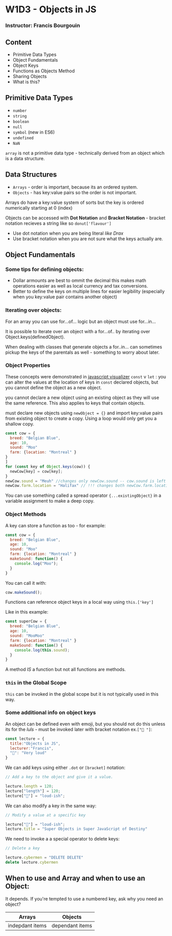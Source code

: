 # W1D3 - Objects in JS

### Instructor: Francis Bourgouin

## Content

* Primitive Data Types
* Object Fundamentals
* Object Keys
* Functions as Objects Method
* Sharing Objects
* What is this?

## Primitive Data Types

* `number`
* `string`
* `boolean`
* `null`
* `symbol` (new in ES6)
* `undefined`
* `NaN`

`array` is not a primitive data type - technically derived from an object which is a data structure.

## Data Structures 

* `Arrays` - order is important, because its an ordered system.
* `Objects` - has key:value pairs so the order is not important.

Arrays do have a key:value system of sorts but the key is ordered numerically starting at 0 (index)

Objects can be accessed with **Dot Notation** and **Bracket Notation** - bracket notation recieves a string like so `donut['flavour']`
- Use dot notation when you are being literal *like Drax*
- Use bracket notation when you are not sure what the keys actually are.

## Object Fundamentals
### Some tips for defining objects:

* Dollar armounts are best to ommit the decimal this makes math operations easier as well as local currency and tax conversions.
* Better to define the keys on multiple lines for easier legibility (especially when you key:value pair contains another object)

### Iterating over objects:

For an array you can use for...of... logic but an object must use for...in...

It is possible to iterate over an object with a for...of.. by iterating over Object.keys(definedObject). 

When dealing with classes that generate objects a for..in... can sometimes pickup the keys of the parentals as well - something to worry about later.

### Object Properties

These concepts were demonstrated in [javascript visualizer](http://pythontutor.com/javascript.html#mode=edit)
`const` v `let` : you can alter the values at the location of keys in `const` declared objects, but you cannot define the object as a new object.

you cannot declare a new object using an existing object as they will use the same reference. This also applies to keys that contain objects.      

must declare new objects using `newObject = {}` and import key:value pairs from existing object to create a copy. Using a loop would only get you a shallow copy.

```javascript
const cow = {
  breed: "Belgian Blue",
  age: 10,
  sound: "Moo"
  farm: {location: "Montreal" }
}
]
for (const key of Object.keys(cow)) {
  newCow[key] = cow[key];
}
newCow.sound = "Meuh" //changes only newCow.sound -- cow.sound is left alone.
newCow.farm.location = "Halifax" // !!! changes both newCow.farm.location and cow.farm.location
```
You can use something called a spread operator `{...existingObject}` in a variable assignment to make a deep copy.

### Object Methods

A key can store a function as too - for example:
```javascript
const cow = {
  breed: "Belgian Blue",
  age: 10,
  sound: "Moo"
  farm: {location: "Montreal" }
  makeSound: function() {
    console.log("Moo");
  }
}
```

You can call it with:

```javascript
cow.makeSound();
```

Functions can reference object keys in a local way using `this.['key']`

Like in this example:

```javascript
const superCow = {
  breed: "Belgian Blue",
  age: 10,
  sound: "MooMoo"
  farm: {location: "Montreal" }
  makeSound: function() {
    console.log(this.sound);
  }
}
```
A method *IS* a function but not all functions are methods. 

### `this` in the Global Scope

`this` can be invoked in the global scope but it is not typically used in this way. 

### Some additional info on object keys
An object can be defined even with emoji, but you should not do this unless its for the *luls* - must be invoked later with bracket notation ex.`["📢 "]`:

```javascript
const lecture = {
  title:"Objects in JS",
  lecturer:"Francis",
  "📢": "Very loud"
}
```

We can add keys using either `.dot` or `[bracket]` notation:
```javascript
// Add a key to the object and give it a value.

lecture.length = 120;
lecture["length"] = 120;
lecture["📢"] = "loud-ish";
```
We can also modify a key in the same way:
```javascript
// Modify a value at a specific key

lecture["📢"] = "loud-ish";
lecture.title = "Super Objects in Super JavaScript of Destiny"
```
We need to invoke a a special operator to delete keys:
```javascript
// Delete a key

lecture.cybermen = "DELETE DELETE"
delete lecture.cybermen
```
## When to use and Array and when to use an Object:
It depends. If you're tempted to use a numbered key, ask why you need an object?

 Arrays | Objects 
 :---: | :---: 
 indepdant items | dependant items 

